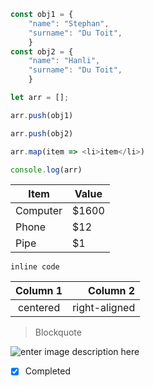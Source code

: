 
```js
const obj1 = {
	"name": "Stephan",
	"surname": "Du Toit",
	}
const obj2 = {
	"name": "Hanli",
	"surname": "Du Toit",
	}

let arr = [];

arr.push(obj1)

arr.push(obj2)

arr.map(item => <li>item</li>)

console.log(arr)
```

Item | Value
-------- | -----
Computer | $1600
Phone | $12
Pipe | $1 

`inline code`

| Column 1 | Column 2 |
|:--------:| -------------:|
| centered | right-aligned |

> Blockquote

![enter image description here](https://i.ytimg.com/vi/-OSSDuMkk70/hqdefault.jpg)

- [x] Completed
<!--stackedit_data:
eyJoaXN0b3J5IjpbMTQzNzAwODQyNCwtMTA4MjY3MDQ3MiwyMD
U0OTI0MDEzLDgwNzI4MTkwN119
-->